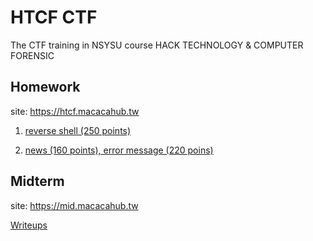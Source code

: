 # HTCF CTF

The CTF training in NSYSU course HACK TECHNOLOGY & COMPUTER FORENSIC


## Homework

site: https://htcf.macacahub.tw

1. [reverse shell (250 points)](./hw1/readme.md)

2. [news (160 points), error message (220 poins)](./hw2/readme.md)

## Midterm

site: https://mid.macacahub.tw

[Writeups](./midterm/readme.md)




